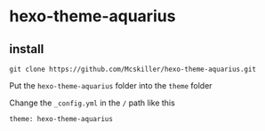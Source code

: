 # hexo-theme-aquarius

## install

```
git clone https://github.com/Mcskiller/hexo-theme-aquarius.git
```

Put the `hexo-theme-aquarius` folder into the `theme` folder

Change the `_config.yml` in the `/` path like this

```
theme: hexo-theme-aquarius
```